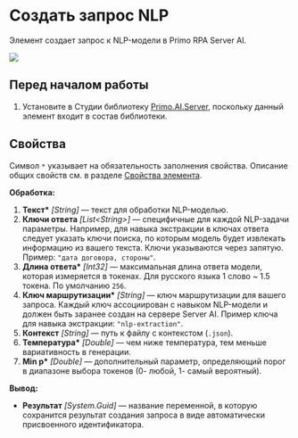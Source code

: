# Создать запрос NLP

Элемент создает запрос к NLP-модели в Primo RPA Server AI.

![](<../../../.gitbook/assets1/windows_items/WFAttachPrimoAIServer.png>)


## Перед началом работы

1. Установите в Студии библиотеку [Primo.AI.Server](https://docs.primo-rpa.ru/primo-rpa/g_elements/el_extra/ai_server), поскольку данный элемент входит в состав библиотеки.


## Свойства
Символ `*` указывает на обязательность заполнения свойства. Описание общих свойств см. в разделе [Свойства элемента](https://docs.primo-rpa.ru/primo-rpa/primo-studio/process/elements#svoistva-elementa).

**Обработка:**

1. **Текст\*** *[String]* — текст для обработки NLP-моделью. 
1. **Ключи ответа** *[List\<String>]* — специфичные для каждой NLP-задачи параметры. Например, для навыка экстракции в ключах ответа следует указать ключи поиска, по которым модель будет извлекать информацию из вашего текста. Ключи указываются через запятую. Пример: `"дата договора, стороны"`.
1. **Длина ответа\*** *[Int32]* — максимальная длина ответа модели, которая измеряется в токенах. Для русского языка 1 слово ~ 1.5 токена. По умолчанию `256`.
1. **Ключ маршрутизации\*** *[String]* — ключ маршрутизации для вашего запроса. Каждый ключ ассоциирован с навыком NLP-модели и должен быть заранее создан на сервере Server AI. Пример ключа для навыка экстракции: `"nlp-extraction"`.
1. **Контекст** *[String]* — путь к файлу с контекстом (`.json`).
1. **Температура\*** *[Double]* — чем ниже температура, тем меньше вариативность в генерации.
1. **Min p\*** *[Double]* — дополнительный параметр, определяющий порог в диапазоне выбора токенов (0- любой, 1- самый вероятный).


**Вывод:**
* **Результат** *[System.Guid]* — название переменной, в которую сохранится результат создания запроса в виде автоматически присвоенного идентификатора.
